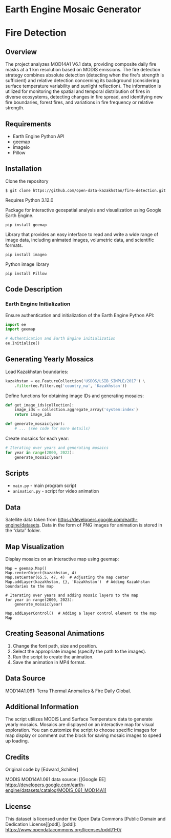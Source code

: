 # Earth Engine Mosaic Generator
# Fire Detection

## Overview
The project analyzes MOD14A1 V6.1 data, providing composite daily fire masks at a 1 km resolution based on MODIS emissions. The fire detection strategy combines absolute detection (detecting when the fire's strength is sufficient) and relative detection concerning its background (considering surface temperature variability and sunlight reflection). The information is utilized for monitoring the spatial and temporal distribution of fires in diverse ecosystems, detecting changes in fire spread, and identifying new fire boundaries, forest fires, and variations in fire frequency or relative strength.

## Requirements
- Earth Engine Python API
- geemap
- imageio
- Pillow

## Installation

Clone the repository
```shell
$ git clone https://github.com/open-data-kazakhstan/fire-detection.git
```

Requires Python 3.12.0 

Package for interactive geospatial analysis and visualization using Google Earth Engine.
```
pip install geemap
```

Library that provides an easy interface to read and write a wide range of image data, including animated images, volumetric data, and scientific formats.
```
pip install imageo
```

Python image library
```
pip install Pillow
```

## Code Description

### Earth Engine Initialization
Ensure authentication and initialization of the Earth Engine Python API:

```python
import ee
import geemap

# Authentication and Earth Engine initialization
ee.Initialize()
```

## Generating Yearly Mosaics
Load Kazakhstan boundaries:
```python
kazakhstan = ee.FeatureCollection('USDOS/LSIB_SIMPLE/2017') \
    .filter(ee.Filter.eq('country_na', 'Kazakhstan'))
```

Define functions for obtaining image IDs and generating mosaics:
```python
def get_image_ids(collection):
    image_ids = collection.aggregate_array('system:index')
    return image_ids

def generate_mosaic(year):
    # ... (see code for more details)
```
Create mosaics for each year:
```python
# Iterating over years and generating mosaics
for year in range(2000, 2022):
    generate_mosaic(year)
```
## Scripts
* `main.py` - main program script
* `animation.py` - script for video animation

## Data
Satellite data taken from https://developers.google.com/earth-engine/datasets.
Data in the form of PNG images for animation is stored in the “data” folder.

## Map Visualization
Display mosaics on an interactive map using geemap:
```# Creating a map
Map = geemap.Map()
Map.centerObject(kazakhstan, 4)
Map.setCenter(65.5, 47, 4)  # Adjusting the map center
Map.addLayer(kazakhstan, {}, 'Kazakhstan')  # Adding Kazakhstan boundaries to the map

# Iterating over years and adding mosaic layers to the map
for year in range(2000, 2023):
    generate_mosaic(year)

Map.addLayerControl()  # Adding a layer control element to the map
Map
```

## Creating Seasonal Animations
1. Change the font path, size and position.
2. Select the appropriate images (specify the path to the images).
3. Run the script to create the animation.
4. Save the animation in MP4 format.

## Data Source
MOD14A1.061: Terra Thermal Anomalies & Fire Daily Global.

## Additional Information
The script utilizes MODIS Land Surface Temperature data to generate yearly mosaics.
Mosaics are displayed on an interactive map for visual exploration.
You can customize the script to choose specific images for map display or comment out the block for saving mosaic images to speed up loading.

## Credits
Original code by [Edward_Schiller]

MODIS MOD14A1.061 data source: [[Google EE] https://developers.google.com/earth-engine/datasets/catalog/MODIS_061_MOD14A1]

## License
This dataset is licensed under the Open Data Commons [Public Domain and Dedication License][pddl].
[pddl]: https://www.opendatacommons.org/licenses/pddl/1-0/